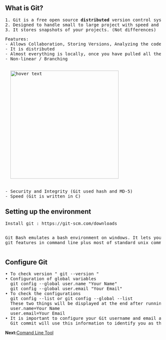 <h2>What is Git?</h2>
<pre>
1. Git is a free open source <b>distributed</b> version control system.
2. Designed to handle small to large project with speed and efficiency.
3. It stores snapshots of your projects. (Not differences)
</pre>
<pre>
Features:
- Allows Collaboration, Storing Versions, Analyzing the code changes.
- It is distributed
- Almost everything is locally, once you have pulled all the code from server you can work on your local system.
- Non-linear / Branching
<p align="left">
  <img src="https://github.com/Anupriya1729/git-handbook/blob/main/images/Branches.png" width="350" title="hover text">
</p>
- Security and Integrity (Git used hash and MD-5)
- Speed (Git is written in C)
</pre>

<h2>Setting up the environment</h2>
<pre>
Install git : https://git-scm.com/downloads

Git Bash emulates a bash environment on windows. 
It lets you use all git features in command line plus most of standard unix commands.
</pre>

<h2>Configure Git</h2>
<pre>
• To check version " git --version "
• Configuration of global variables
  git config --global user.name "Your Name"
  git config --global user.email "Your Email"
• To check the configurations
  git config --list or git config --global --list
  These two things will be displayed at the end after running the above command.
  user.name=Your Name
  user.email=Your Email
• It is important to configure your Git username and email address as every 
  Git commit will use this information to identify you as the author.
</pre>

<b>Next:</b><a href="https://github.com/Anupriya1729/git-handbook/blob/main/3.%20Command%20Line%20Tool%20(Optional).md">Comand Line Tool</a>
